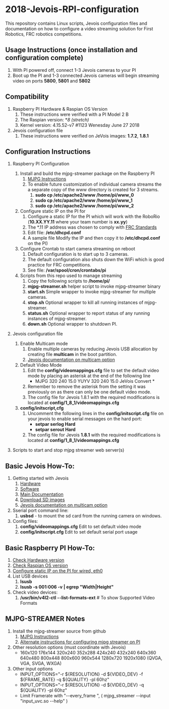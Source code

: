 # 2018-Jevois-RPI-configuration
This repository contains Linux scripts, Jevois configuration files and documentation on how to configure a video streaming solution for First Robotics, FRC robotics competitions.

## Usage Instructions (once installation and configuration complete)
1. With PI powered off, connect 1-3 Jevois cameras to your PI
1. Boot up the PI and 1-3 connected Jevois cameras will begin streaming video on ports **5800**, **5801** and **5802**


## Compatibility
1. Raspberry PI Hardware & Raspian OS Version
   1. These instructions were verified with a PI Model 2 B
   1. The Raspian version: **8 (stretch)*
   1. Kernel version: 4.15.52-v7 #1123 Wenesday June 27  2018
1. Jevois configuration file
   1. These instructions were verified on JeVois images: **1.7.2**, **1.8.1**
   
   
## Configuration Instructions
1. Raspberry PI Configuration
   1. Install and build the mjpg-streamer package on the Raspberry PI
      1. [MJPG Instructions](https://github.com/cncjs/cncjs/wiki/Setup-Guide:-Raspberry-Pi-%7C-MJPEG-Streamer-Install-&-Setup-&-FFMpeg-Recording)   
      1. To enable future customization of individual camera streams the a separate copy of the www directory is created for 3 streams.
         1. **sudo cp /etc/apache2/www /home/pi/www_0**
         1. **sudo cp /etc/apache2/www /home/pi/www_1**
         1. **sudo cp /etc/apache2/www /home/pi/www_2**
   1. Configure static IP on the PI for
      1. Configure a static IP for the PI which will work with the RoboRio (**10.XX.YY.11** where your team number is **xx.yy**)
      1. The *.11 IP address was chosen to comply with [FRC Standards](https://wpilib.screenstepslive.com/s/4485/m/24193/l/319135-ip-networking-at-the-event)
      1. Edit file: **/etc/dhcpd.conf**
      1. A sample file Modify the IP and then copy it to **/etc/dhcpd.conf** on the PI)
   1. Configure Crontab to start camera streaming on reboot
      1. Default configuration is to start up to 3 cameras.
      1. The default configuration also shuts down the WiFi which is good practice for FRC competitions.
      1. See file: **/var/spool/cron/crontabs/pi**
   1. Scripts from this repo used to manage streaming
      1. Copy the following scripts to **/home/pi/**
      1. **mjpg-streamer.sh** helper script to invoke mjpg-streamer binary 
      1. **start.sh** Simple wrapper to invoke mjpg-streamer for multiple cameras.
      1. **stop.sh** Optional wrapper to kill all running instances of mjpg-streamer.
      1. **status.sh** Optional wrapper to report status of any running instances of mjpg-streamer.
      1. **down.sh** Optional wrapper to shutdown PI.
      
1. Jevois configuration file
   1. Enable Multicam mode
      1. Enable multiple cameras by reducing Jevois USB allocation by creating file **multicam** in the boot partition. 
      1. [Jevois documentation on multicam option](http://jevois.org/doc/Multicam.html)   
   1. Default Video Mode
      1. Edit the **config/videomappings.cfg** file to set the default video mode by placing an asterisk at the end of the following line
         - MJPG 320 240 15.0 YUYV 320 240 15.0 JeVois Convert *
      1. Remember to remove the asterisk from the setting it was previously on as there can only be one default video mode.
      1. The config file for Jevois 1.8.1 with the required modifications is located at **config/1_8_1/videomappings.cfg**
   1. **config/initscript,cfg**
      1. Uncomment the following lines in the **config/initscript.cfg** file on your jevois to enable serial messages on the hard port:
         - **setpar serlog Hard**
         - **setpar serout Hard**
      1. The config file for Jevois **1.8.1** with the required modifications is located at **config/1_8_1/videomappings.cfg**

1. Scripts to start and stop mjpg streamer web server(s)

## Basic Jevois How-To:
1. Getting started with Jevois
   1. [Hardware](https://www.jevoisinc.com/pages/hardware)
   1. [Software](https://www.jevoisinc.com/pages/software)
   1. [Main Documentation](http://jevois.org/doc/)
   1. [Download SD images](http://jevois.org/start/software.html)
   1. [Jevois documentation on multicam option](http://jevois.org/doc/Multicam.html)   
1. Sserial port command line:
   1. **usbsd** - to mount the sd card from the running camera on windows.
1. Config files:
   1. **config/videomappings.cfg** Edit to set default video mode
   1. **config/initscript.cfg** Edit to set default serial port usage

## Basic Raspberry PI How-To:
1. [Check Hardware version](https://elinux.org/RPi_HardwareHistory)
1. [Check Raspian OS version](https://www.meccanismocomplesso.org/en/how-to-raspberry-checking-raspbian-version-update-upgrade/)
1. [Configure static IP on the PI for wired, eth0](https://www.raspberrypi.org/forums/viewtopic.php?t=191140)
1. List USB devices
   1. **lsusb** 
   1. **lsusb -s 001:006 -v | egrep "Width|Height"**
1. Check video devices:
   1. **/usr/bin/v4l2-ctl --list-formats-ext**  # To show Supported Video Formats
   

## MJPG-STREAMER Notes
1. Install the mjpg-streamer source from github
   1. [MJPG Instructions](https://github.com/cncjs/cncjs/wiki/Setup-Guide:-Raspberry-Pi-%7C-MJPEG-Streamer-Install-&-Setup-&-FFMpeg-Recording)   
   1. [Alternate instructions for configuring mjpg streamer on PI](https://www.collaborizm.com/thread/SyFenrp6l)
1. Other resolution options (must coordinate with Jevois)
   - 160x120 176x144 320x240 352x288 424x240 432x240 640x360 640x480 800x448 800x600 960x544 1280x720 1920x1080 (QVGA, VGA, SVGA, WXGA)   
1. Other input options
   - INPUT_OPTIONS="-r ${RESOLUTION} -d ${VIDEO_DEV} -f ${FRAME_RATE} -q ${QUALITY} -pl 60hz"
   - INPUT_OPTIONS="-r ${RESOLUTION} -d ${VIDEO_DEV} -q ${QUALITY} -pl 60hz"
   - Limit Framerate with  "--every_frame ", ( mjpg_streamer --input "input_uvc.so --help" )

   
